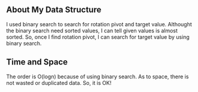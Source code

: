 ## About My Data Structure
I used binary search to search for rotation pivot and target value.
Althought the binary search need sorted values,
I can tell given values is almost sorted.
So, once I find rotation pivot, I can search for target value by using binary search.

## Time and Space
The order is O(logn) because of using binary search.
As to space, there is not wasted or duplicated data.
So, it is OK!
